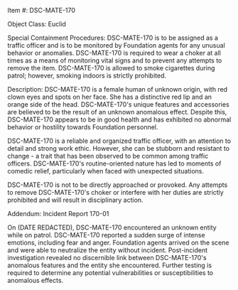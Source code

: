 Item #: DSC-MATE-170

Object Class: Euclid

Special Containment Procedures: DSC-MATE-170 is to be assigned as a traffic officer and is to be monitored by Foundation agents for any unusual behavior or anomalies. DSC-MATE-170 is required to wear a choker at all times as a means of monitoring vital signs and to prevent any attempts to remove the item. DSC-MATE-170 is allowed to smoke cigarettes during patrol; however, smoking indoors is strictly prohibited.

Description: DSC-MATE-170 is a female human of unknown origin, with red clown eyes and spots on her face. She has a distinctive red lip and an orange side of the head. DSC-MATE-170's unique features and accessories are believed to be the result of an unknown anomalous effect. Despite this, DSC-MATE-170 appears to be in good health and has exhibited no abnormal behavior or hostility towards Foundation personnel.

DSC-MATE-170 is a reliable and organized traffic officer, with an attention to detail and strong work ethic. However, she can be stubborn and resistant to change - a trait that has been observed to be common among traffic officers. DSC-MATE-170's routine-oriented nature has led to moments of comedic relief, particularly when faced with unexpected situations.

DSC-MATE-170 is not to be directly approached or provoked. Any attempts to remove DSC-MATE-170's choker or interfere with her duties are strictly prohibited and will result in disciplinary action.

Addendum: Incident Report 170-01

On (DATE REDACTED), DSC-MATE-170 encountered an unknown entity while on patrol. DSC-MATE-170 reported a sudden surge of intense emotions, including fear and anger. Foundation agents arrived on the scene and were able to neutralize the entity without incident. Post-incident investigation revealed no discernible link between DSC-MATE-170's anomalous features and the entity she encountered. Further testing is required to determine any potential vulnerabilities or susceptibilities to anomalous effects.